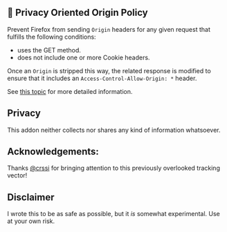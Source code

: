 ## :hankey: Privacy Oriented Origin Policy

Prevent Firefox from sending `Origin` headers for any given request that fulfills the following conditions:

- uses the GET method.
- does not include one or more Cookie headers.

Once an `Origin` is stripped this way, the related response is modified to ensure that it includes an `Access-Control-Allow-Origin: *` header.

See [this topic][issue] for more detailed information.

## Privacy
This addon neither collects nor shares any kind of information whatsoever.

## Acknowledgements:
Thanks [@crssi](https://github.com/crssi) for bringing attention to this previously overlooked tracking vector!

## Disclaimer
I wrote this to be as safe as possible, but it *is* somewhat experimental. Use at your own risk.

[issue]: https://github.com/ghacksuserjs/ghacks-user.js/issues/509
